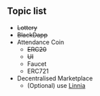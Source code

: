 ## Topic list

- ~~Lottery~~
- ~~BlackDapp~~
- Attendance Coin
  - ~~ERC20~~
  - ~~UI~~
  - Faucet
  - ERC721
- Decentralised Marketplace
  - (Optional) use [Linnia](https://github.com/ConsenSys/linnia-resources)
